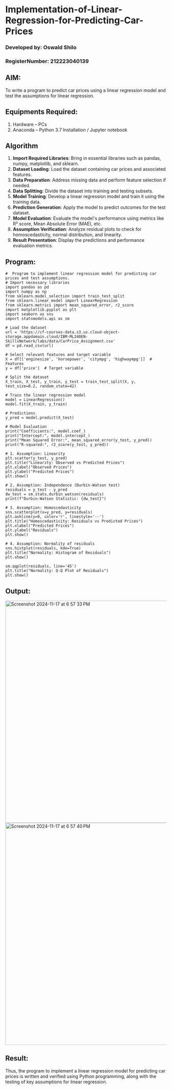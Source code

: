 # Implementation-of-Linear-Regression-for-Predicting-Car-Prices
###  Developed by: Oswald Shilo
### RegisterNumber: 212223040139


## AIM:
To write a program to predict car prices using a linear regression model and test the assumptions for linear regression.

## Equipments Required:
1. Hardware – PCs
2. Anaconda – Python 3.7 Installation / Jupyter notebook

## Algorithm
1. **Import Required Libraries**: Bring in essential libraries such as pandas, numpy, matplotlib, and sklearn.  
2. **Dataset Loading**: Load the dataset containing car prices and associated features.  
3. **Data Preparation**: Address missing data and perform feature selection if needed.  
4. **Data Splitting**: Divide the dataset into training and testing subsets.  
5. **Model Training**: Develop a linear regression model and train it using the training data.  
6. **Prediction Generation**: Apply the model to predict outcomes for the test dataset.  
7. **Model Evaluation**: Evaluate the model's performance using metrics like R² score, Mean Absolute Error (MAE), etc.  
8. **Assumption Verification**: Analyze residual plots to check for homoscedasticity, normal distribution, and linearity.  
9. **Result Presentation**: Display the predictions and performance evaluation metrics.  

## Program:
```
#  Program to implement linear regression model for predicting car prices and test assumptions.
# Import necessary libraries
import pandas as pd
import numpy as np
from sklearn.model_selection import train_test_split
from sklearn.linear_model import LinearRegression
from sklearn.metrics import mean_squared_error, r2_score
import matplotlib.pyplot as plt
import seaborn as sns
import statsmodels.api as sm

# Load the dataset
url = 'https://cf-courses-data.s3.us.cloud-object-storage.appdomain.cloud/IBM-ML240EN-SkillsNetwork/labs/data/CarPrice_Assignment.csv'
df = pd.read_csv(url)

# Select relevant features and target variable
X = df[['enginesize', 'horsepower', 'citympg', 'highwaympg']]  # Features
y = df['price']  # Target variable

# Split the dataset
X_train, X_test, y_train, y_test = train_test_split(X, y, test_size=0.2, random_state=42)

# Train the linear regression model
model = LinearRegression()
model.fit(X_train, y_train)

# Predictions
y_pred = model.predict(X_test)

# Model Evaluation
print("Coefficients:", model.coef_)
print("Intercept:", model.intercept_)
print("Mean Squared Error:", mean_squared_error(y_test, y_pred))
print("R-squared:", r2_score(y_test, y_pred))

# 1. Assumption: Linearity
plt.scatter(y_test, y_pred)
plt.title("Linearity: Observed vs Predicted Prices")
plt.xlabel("Observed Prices")
plt.ylabel("Predicted Prices")
plt.show()

# 2. Assumption: Independence (Durbin-Watson test)
residuals = y_test - y_pred
dw_test = sm.stats.durbin_watson(residuals)
print(f"Durbin-Watson Statistic: {dw_test}")

# 3. Assumption: Homoscedasticity
sns.scatterplot(x=y_pred, y=residuals)
plt.axhline(y=0, color='r', linestyle='--')
plt.title("Homoscedasticity: Residuals vs Predicted Prices")
plt.xlabel("Predicted Prices")
plt.ylabel("Residuals")
plt.show()

# 4. Assumption: Normality of residuals
sns.histplot(residuals, kde=True)
plt.title("Normality: Histogram of Residuals")
plt.show()

sm.qqplot(residuals, line='45')
plt.title("Normality: Q-Q Plot of Residuals")
plt.show()
```

## Output:
<img width="691" alt="Screenshot 2024-11-17 at 6 57 33 PM" src="https://github.com/user-attachments/assets/e8edf7da-c7d3-4d8c-b2c1-314573edabfd">
<img width="691" alt="Screenshot 2024-11-17 at 6 57 40 PM" src="https://github.com/user-attachments/assets/8ab707aa-08e0-46bc-9001-53dd2fcc03b0">




## Result:
Thus, the program to implement a linear regression model for predicting car prices is written and verified using Python programming, along with the testing of key assumptions for linear regression.

